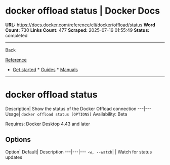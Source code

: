# docker offload status | Docker Docs

**URL:** https://docs.docker.com/reference/cli/docker/offload/status
**Word Count:** 730
**Links Count:** 477
**Scraped:** 2025-07-16 01:55:49
**Status:** completed

---

Back

[Reference](https://docs.docker.com/reference/)

  * [Get started](https://docs.docker.com/get-started/)   * [Guides](https://docs.docker.com/guides/)   * [Manuals](https://docs.docker.com/manuals/)

* * *

# docker offload status

Description| Show the status of the Docker Offload connection   ---|---   Usage| `docker offload status [OPTIONS]`      Availability: Beta 

Requires: Docker Desktop 4.43 and later

## Options

Option| Default| Description   ---|---|---   `-w, --watch`| | Watch for status updates